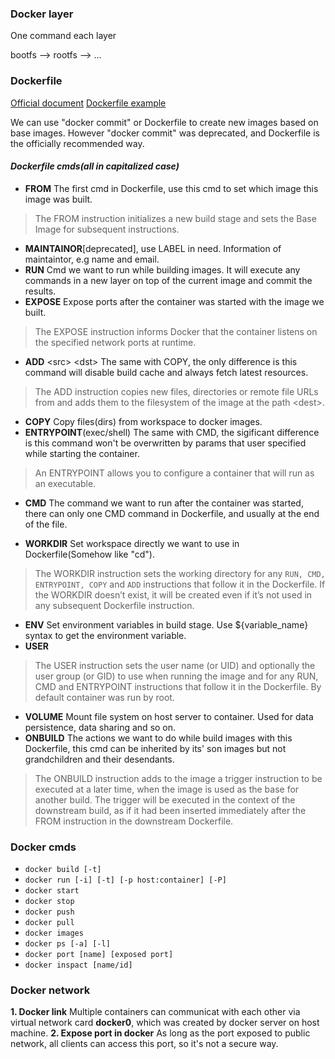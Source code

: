 ### Docker layer
One command each layer

bootfs --> rootfs --> ...

### Dockerfile
[Official document](https://docs.docker.com/engine/reference/builder/)
[Dockerfile example](https://docs.docker.com/engine/reference/builder/#dockerfile-examples)

We can use "docker commit" or Dockerfile to create new images based on base images. However "docker commit" was deprecated, and Dockerfile is the officially recommended way.
#### _Dockerfile cmds(all in capitalized case)_
*  **FROM** The first cmd in Dockerfile, use this cmd to set which image this image was built. 
> The FROM instruction initializes a new build stage and sets the Base Image for subsequent instructions.

* **MAINTAINOR**[deprecated], use LABEL in need. Information of maintaintor, e.g name and email.
* **RUN** Cmd we want to run while building images. It will execute any commands in a new layer on top of the current image and commit the results.
* **EXPOSE** Expose ports after the container was started with the image we built. 
> The EXPOSE instruction informs Docker that the container listens on the specified network ports at runtime.

* **ADD** \<src\> \<dst\> The same with COPY, the only difference is this command will disable build cache and always fetch latest resources. 
 > The ADD instruction copies new files, directories or remote file URLs from <src> and adds them to the filesystem of the image at the path \<dest\>.
  
* **COPY** Copy files(dirs) from workspace to docker images. 
* **ENTRYPOINT**(exec/shell) The same with CMD, the sigificant difference is this command won't be overwritten by params that user specified while starting the container. 
> An ENTRYPOINT allows you to configure a container that will run as an executable.

* **CMD** The command we want to run after the container was started, there can only one CMD command in Dockerfile, and usually at the end of the file.

* **WORKDIR** Set workspace directly we want to use in Dockerfile(Somehow like "cd"). 
> The WORKDIR instruction sets the working directory for any `RUN, CMD, ENTRYPOINT, COPY` and `ADD` instructions that follow it in the Dockerfile. If the WORKDIR doesn’t exist, it will be created even if it’s not used in any subsequent Dockerfile instruction.
* **ENV** Set environment variables in build stage. Use ${variable_name} syntax to get the environment variable.
* **USER** 
> The USER instruction sets the user name (or UID) and optionally the user group (or GID) to use when running the image and for any RUN, CMD and ENTRYPOINT instructions that follow it in the Dockerfile. By default container was run by root.

* **VOLUME** Mount file system on host server to container. Used for data persistence, data sharing and so on.
* **ONBUILD** The actions we want to do while build images with this Dockerfile, this cmd can be inherited by its' son images but not grandchildren and their desendants. 
> The ONBUILD instruction adds to the image a trigger instruction to be executed at a later time, when the image is used as the base for another build. The trigger will be executed in the context of the downstream build, as if it had been inserted immediately after the FROM instruction in the downstream Dockerfile.


### Docker cmds
* `docker build [-t]`
* `docker run [-i] [-t] [-p host:container] [-P]`
* `docker start`
* `docker stop`
* `docker push`
* `docker pull`
* `docker images`
* `docker ps [-a] [-l]`
* `docker port [name] [exposed port]`
* `docker inspact [name/id]`

### Docker network
**1. Docker link**
Multiple containers can communicat with each other via virtual network card **docker0**, which was created by docker server on host machine.
**2. Expose port in docker**
As long as the port exposed to public network, all clients can access this port, so it's not a secure way.

